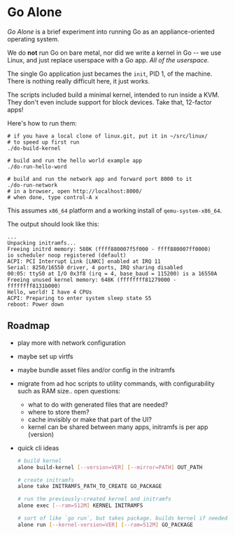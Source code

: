 # Go Alone

*Go Alone* is a brief experiment into running Go as an
appliance-oriented operating system.

We do **not** run Go on bare metal, nor did we write a kernel in Go --
we use Linux, and just replace userspace with a Go app. *All of the
userspace.*

The single Go application just becames the `init`, PID 1, of the
machine. There is nothing really difficult here, it just works.

The scripts included build a minimal kernel, intended to run inside a
KVM. They don't even include support for block devices. Take that,
12-factor apps!

Here's how to run them:

    # if you have a local clone of linux.git, put it in ~/src/linux/
	# to speed up first run
	./do-build-kernel

	# build and run the hello world example app
	./do-run-hello-word

	# build and run the network app and forward port 8000 to it
	./do-run-network
	# in a browser, open http://localhost:8000/
	# when done, type control-A x

This assumes `x86_64` platform and a working install of
`qemu-system-x86_64`.

The output should look like this:

	...
    Unpacking initramfs...
    Freeing initrd memory: 580K (ffff880007f5f000 - ffff880007ff0000)
    io scheduler noop registered (default)
    ACPI: PCI Interrupt Link [LNKC] enabled at IRQ 11
    Serial: 8250/16550 driver, 4 ports, IRQ sharing disabled
    00:05: ttyS0 at I/O 0x3f8 (irq = 4, base_baud = 115200) is a 16550A
    Freeing unused kernel memory: 648K (ffffffff81279000 - ffffffff8131b000)
    Hello, world! I have 4 CPUs
    ACPI: Preparing to enter system sleep state S5
    reboot: Power down

## Roadmap

- play more with network configuration
- maybe set up virtfs
- maybe bundle asset files and/or config in the initramfs
- migrate from ad hoc scripts to utility commands, with
  configurability such as RAM size.. open questions:
  - what to do with generated files that are needed?
  - where to store them?
  - cache invisibly or make that part of the UI?
  - kernel can be shared between many apps, initramfs is per app (version)
- quick cli ideas

  ``` sh
  # build kernel
  alone build-kernel [--version=VER] [--mirror=PATH] OUT_PATH

  # create initramfs
  alone take INITRAMFS_PATH_TO_CREATE GO_PACKAGE

  # run the previously-created kernel and initramfs
  alone exec [--ram=512M] KERNEL INITRAMFS

  # sort of like `go run`, but takes package. builds kernel if needed
  alone run [--kernel-version=VER] [--ram=512M] GO_PACKAGE
  ```
